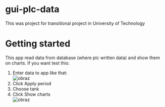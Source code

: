 # gui-plc-data
This was project for transitional project in University of Technology

# Getting started
This app read data from database (where plc written data) and show them on charts.
If you want test this: <br>
1. Enter data to app like that: <br>
![obraz](https://github.com/PianistaPiano/gui-plc-data/assets/76052736/7918a150-844a-46a4-a0b6-8e45fa4b5aeb)
2. Click Apply period
3. Choose tank
4. Click Show charts <br>
![obraz](https://github.com/PianistaPiano/gui-plc-data/assets/76052736/d6f4e7a8-efb8-425a-9a46-a4b963705aef)


